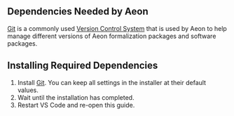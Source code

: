 ## Dependencies Needed by Aeon

[Git](https://git-scm.com/) is a commonly used [Version Control System](https://en.wikipedia.org/wiki/Version_control) that is used by Aeon to help manage different versions of Aeon formalization packages and software packages.

## Installing Required Dependencies

1. Install [Git](https://git-scm.com/download/win). You can keep all settings in the installer at their default values.
2. Wait until the installation has completed.
3. Restart VS Code and re-open this guide.
